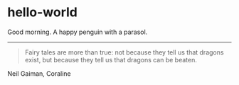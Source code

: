 # hello-world
Good morning. A happy penguin with a parasol.


---
> Fairy tales are more than true: not because they tell us that dragons exist, but because they tell us that dragons can be beaten.

Neil Gaiman, Coraline

